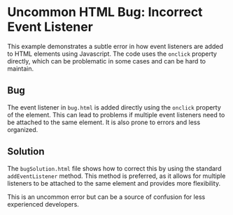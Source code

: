 # Uncommon HTML Bug: Incorrect Event Listener
This example demonstrates a subtle error in how event listeners are added to HTML elements using Javascript.  The code uses the `onclick` property directly, which can be problematic in some cases and can be hard to maintain.

## Bug
The event listener in `bug.html` is added directly using the `onclick` property of the element. This can lead to problems if multiple event listeners need to be attached to the same element. It is also prone to errors and less organized.  

## Solution
The `bugSolution.html` file shows how to correct this by using the standard `addEventListener` method.  This method is preferred, as it allows for multiple listeners to be attached to the same element and provides more flexibility. 

This is an uncommon error but can be a source of confusion for less experienced developers.